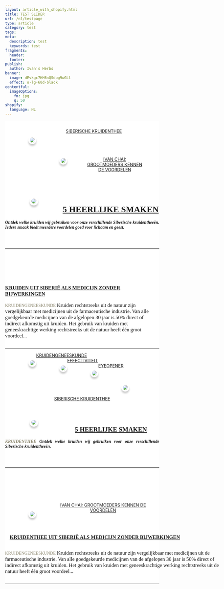```yaml
---
layout: article_with_shopify.html
title: TEST SLIDER
url: /nl/testpage
type: article
category: test
tags:
meta:
  description: test
  keywords: test
fragments:
  header:
  footer:
publish:
  author: Ivan's Herbs
banner:
  image: dEvkgc7HH6nQSdpg9wGLl
  effect: o-lg-60d-black
contentful:
  imageOptions:
    fm: jpg
    q: 50
shopify:
  language: NL
---
```




<!-- Start LEFT side Articles below Page Head -->
<div class="row">
    <div class="col-sm-3" style="background-color:WHITE;">
          <a href="/nl/assortiment/ivans-assortiment-kruidenthee-tubes/">
              <img style="float: left; padding:5px; border: 0px solid #fff;-moz-box-shadow: 0px 6px 5px #ccc;-webkit-box-shadow: 0px 6px 5px #ccc;box-shadow: 0px 6px 5px #ccc;-moz-border-radius:15px;-webkit-border-radius:15px;Border-radius:15px; margin-left:15%;margin-right:AUTO;margin-bottom:15px;margin-top:50px;" src="https://images.ctfassets.net/lyvtxhzy9zgr/2wOzYAJY52SwspFuooWAV5/8e809b647499fa1bb662d663f7324e64/kruidenthee_ivan_chai.jpg?w=1900&amp;w=280&amp;h=250&amp;fit=fill"></a>
                <div style="text-align:center; padding:25px">
                    <a href="/nl/assortiment/ivans-assortiment-kruidenthee-tubes/"></a>
                    <a href="/nl/assortiment/ivans-assortiment-kruidenthee-tubes/">SIBERISCHE KRUIDENTHEE</a>
                </div>
          <a href="/nl/artikel/ivanchai/grootmoeders-kennen-de-voordelen/">
              <img style="float: left; padding:5px; border: 0px solid #fff;-moz-box-shadow: 0px 6px 5px #ccc;-webkit-box-shadow: 0px 6px 5px #ccc;box-shadow: 0px 6px 5px #ccc;-moz-border-radius:15px;-webkit-border-radius:15px;Border-radius:15px; margin-left:15%;margin-right:60px;margin-bottom:15px;margin-top:50px;" src="https://images.ctfassets.net/lyvtxhzy9zgr/2vrE8NyGxDPnLOJ1pX0Bdy/8292e1d2ef8b74ef5deefbcbfe26faf0/grandma.png?w=280&amp;h=250&amp;fit=fill"></a>
                <div style="text-align:center; padding:10%">
                <a href="/nl/artikel/ivanchai/grootmoeders-kennen-de-voordelen/"></a>
                <a href="/nl/artikel/ivanchai/grootmoeders-kennen-de-voordelen/">IVAN CHAI: GROOTMOEDERS KENNEN DE VOORDELEN<a></div>
            </div>
              <div class="col-sm-6" style="background-color:WHITE;">
              <div class="col-md-12 aos-init aos-animate" data-aos="fade-zoom-in">
  <!-- End LEFT side Articles below Page Head -->
  <!-- Start CENTER Article below Page Head -->
  <img style="float: left; padding:6px; border: 0px solid #fff;-moz-box-shadow: 0px 6px 5px #ccc;-webkit-box-shadow: 0px 6px 5px #ccc;box-shadow: 0px 6px 5px #ccc;-moz-border-radius:190px;-webkit-border-radius:190px;Border-radius:190px; margin-left:80px;margin-right:80px;margin-bottom:30px;margin-top:30px;" src="https://images.ctfassets.net/lyvtxhzy9zgr/3JweT13EX2EwuunkJL6l4y/a4e5bbbf77f15b0f159cea9c374fba98/women-holding-tea.png?h=220">
            <div class="blog-details" style="padding-top: 25px; padding-bottom:75px">
                <div class="space-15"></div>
                    <h1 style="font-family:monad;margin-top:30px"><a href="/nl/assortiment/ivans-assortiment-kruidenthee/">5 HEERLIJKE SMAKEN</a></h1>
                        <div class="space-20"></div>
                        <h5 style="font-family:alegreya; margin-bottom:30px; text-align: justify;">Ontdek welke kruiden wij gebruiken voor onze verschillende Siberische kruidentheeën. Iedere smaak biedt meerdere voordelen goed voor lichaam en geest.</h5>
                        <div class="space-15"><a href="/nl/assortiment/ivans-assortiment-kruidenthee/" target="_blank" class="btn btn-primary shadow btn-colord btn-theme" style="font-family:monad; color:white">
                        <span>LEES MEER...</span></a><hr>
                        <div class="space-15">
                    </div>
                </div>
            </div>
        <div class="col">
            <h3 style="font-family:monad;margin-top:30px">
            <a href="/nl/artikel/kruidengeneeskunde/1-kruiden-uit-siberie-als-medicijn-zonder-bijwerkingen/">KRUIDEN UIT SIBERIË ALS MEDICIJN ZONDER BIJWERKINGEN</a></h3>
            </div>
                <div class="col"><span style="font-family:alegreya; margin-bottom:30px; color: #8f8a72">KRUIDENGENEESKUNDE </span>
                    <span style="font-family: alegreya; font-size:larger; text-align: justify;">Kruiden rechtstreeks uit de natuur zijn vergelijkbaar met medicijnen uit de farmaceutische industrie. Van alle goedgekeurde medicijnen van de afgelopen 30 jaar is 50% direct of indirect afkomstig uit kruiden. Het gebruik van kruiden met geneeskrachtige werking rechtstreeks uit de natuur heeft één groot voordeel...</span></div>
                    <div class="space-25"></div>
                    <a href="/nl/artikel/kruidengeneeskunde/1-kruiden-uit-siberie-als-medicijn-zonder-bijwerkingen/" target="_blank" class="btn btn-primary shadow btn-colord btn-theme" style="font-family:monad; color:white">
                        <span>LEES MEER...</span></a>
                            <div class="space-10"></div>
<!-- End CENTER Article below Page Head -->
<!-- Start RIGHT side Articles below Page Head -->
    <div class="space-15"><hr>
      <div class="col-sm-3" style="background-color:WHITE;">
        <div><a href="/nl/collectie-artikelen/kruidengeneeskunde/">
            <img src="https://images.ctfassets.net/lyvtxhzy9zgr/3Le11Z0jk9vTDMo8mcQzW0/9f52d0bc21cd7b5e29c7568b5449b285/ontdek-7-voordelen-4.png?w=280&amp;fit=fill" style="float: left; padding:5px; border: 0px solid #fff;-moz-box-shadow: 0px 6px 5px #ccc;-webkit-box-shadow: 0px 6px 5px #ccc;box-shadow: 0px 6px 5px #ccc;-moz-border-radius:15px;-webkit-border-radius:15px;Border-radius:15px; margin-left:15%; margin-right:auto; margin-top:20px; margin-bottom:20px"></a>
            <a href="/nl/collectie-artikelen/kruidengeneeskunde/">KRUIDENGENEESKUNDE</a></div><a href="/nl/collectie-artikelen/kruidengeneeskunde/">
            </a><a href="/nl/collectie-artikelen/kruidengeneeskunde/">
            <div>
            <img href="/nl/collectie-artikelen/effectiviteit/" src="https://images.ctfassets.net/lyvtxhzy9zgr/1YeCYk9IuosjGU7cFtuQW3/6152c89f4cfbc8665027ef11984e1d69/6.png?w=280&amp;fit=fill" style="float: left; padding:5px; border: 0px solid #fff;-moz-box-shadow: 0px 6px 5px #ccc;-webkit-box-shadow: 0px 6px 5px #ccc;box-shadow: 0px 6px 5px #ccc;-moz-border-radius:15px;-webkit-border-radius:15px;Border-radius:15px;margin-left:15%; margin-right:auto; margin-top:20px; margin-bottom:20px">
            <a href="/nl/collectie-artikelen/effectiviteit/">EFFECTIVITEIT</a>
            </div></a>
            <div>
            <a href="/nl/collectie-artikelen/eyeopener/">
            <img src="https://images.ctfassets.net/lyvtxhzy9zgr/75dEUbi4QxZUCypPS0Ldkz/19eec6e5837447eabcf2c90e6a07ed49/11.png?w=280&amp;fit=fill" style="float: left; padding:5px; border: 0px solid #fff;-moz-box-shadow: 0px 6px 5px #ccc;-webkit-box-shadow: 0px 6px 5px #ccc;box-shadow: 0px 6px 5px #ccc;-moz-border-radius:15px;-webkit-border-radius:15px;Border-radius:15px; margin-left:15%; margin-right:auto; margin-top:20px; margin-bottom:20px">
            <div>
            </div></a>
            <a href="/nl/collectie-artikelen/eyeopener/">EYEOPENER</a></div><div class="space-15"></div>
          </div>
      </div>
<!-- End RIGHT side Articles below Page Head -->





<section>
  <div class="row">
      <div style="text-align:center;" class="col-sm-3">
                  <a href="/nl/assortiment/ivans-assortiment-kruidenthee-tubes/">
              <img style="float: left; padding:5px; border: 0px solid #fff;-moz-box-shadow: 0px 6px 5px #ccc;-webkit-box-shadow: 0px 6px 5px #ccc;box-shadow: 0px 6px 5px #ccc;-moz-border-radius:15px;-webkit-border-radius:15px;Border-radius:15px; margin-left:15%;margin-right:15%;margin-bottom:15px;margin-top:50px;" src="https://images.ctfassets.net/lyvtxhzy9zgr/2wOzYAJY52SwspFuooWAV5/8e809b647499fa1bb662d663f7324e64/kruidenthee_ivan_chai.jpg?w=280&amp;h=250&amp;fit=fill"></a>
                <div style="text-align:center; padding:25px">
                    <a href="/nl/assortiment/ivans-assortiment-kruidenthee-tubes/"></a>
                    <a href="/nl/assortiment/ivans-assortiment-kruidenthee-tubes/">SIBERISCHE KRUIDENTHEE</a>
              </div>
        </div>
  <div style="text-align:center;" class="col-sm-6">
      <img style="float: left; padding:6px; border: 0px solid #fff;-moz-box-shadow: 0px 6px 5px #ccc;-webkit-box-shadow: 0px 6px 5px #ccc;box-shadow: 0px 6px 5px #ccc;-moz-border-radius:190px;-webkit-border-radius:190px;Border-radius:190px; margin-left:80px;margin-right:80px;margin-bottom:30px;margin-top:30px;" src="https://images.ctfassets.net/lyvtxhzy9zgr/3JweT13EX2EwuunkJL6l4y/a4e5bbbf77f15b0f159cea9c374fba98/women-holding-tea.png?h=220">
            <div class="blog-details" style="padding-top: 25px; padding-bottom:75px">
                <div class="space-15"></div>
                    <h1 style="font-family:monad;margin-top:30px"><a href="/nl/assortiment/ivans-assortiment-kruidenthee/">5 HEERLIJKE SMAKEN</a></h1>
                        <div class="space-20"></div>
                        <h5 style="font-family:alegreya; margin-bottom:30px; text-align: justify;"><span style="font-family:alegreya; margin-bottom:30px; color: #8f8a72">KRUIDENTHEE </span>Ontdek welke kruiden wij gebruiken voor onze verschillende Siberische kruidentheeën.</h5>
                        <div class="space-15"><a href="/nl/assortiment/ivans-assortiment-kruidenthee/" target="_blank" class="btn btn-primary shadow btn-colord btn-theme" style="font-family:monad; color:white">
                        <span>LEES MEER...</span></a><hr>
                        <div class="space-15">
                    </div>
                </div>
            </section>

<section>
<div class="row">
  <div style="text-align:center;" class="col-sm-3">
      <a href="/nl/artikel/ivanchai/grootmoeders-kennen-de-voordelen/">
              <img style="float: left; padding:5px; border: 0px solid #fff;-moz-box-shadow: 0px 6px 5px #ccc;-webkit-box-shadow: 0px 6px 5px #ccc;box-shadow: 0px 6px 5px #ccc;-moz-border-radius:15px;-webkit-border-radius:15px;Border-radius:15px; margin-left:15%;margin-right:60px;margin-bottom:15px;margin-top:50px;" src="https://images.ctfassets.net/lyvtxhzy9zgr/2vrE8NyGxDPnLOJ1pX0Bdy/8292e1d2ef8b74ef5deefbcbfe26faf0/grandma.png?w=280&amp;h=250&amp;fit=fill"></a>
                <div style="text-align:center; padding:25px">
                <a href="/nl/artikel/ivanchai/grootmoeders-kennen-de-voordelen/"></a>
                <a href="/nl/artikel/ivanchai/grootmoeders-kennen-de-voordelen/">IVAN CHAI: GROOTMOEDERS KENNEN DE VOORDELEN</a><a>
                </a></div><a>
            </a></div><a>
  </a><div style="text-align:center;" class="col-sm-6"><a>
            </a><h3 style="font-family:monad;margin-top:30px; text-align: left; padding:15px; width: 600px"><a></a><a href="/nl/artikel/kruidengeneeskunde/1-kruidenthee-uit-siberie-als-medicijn-zonder-bijwerkingen/">KRUIDENTHEE UIT SIBERIË ALS MEDICIJN ZONDER BIJWERKINGEN</a></h3>
                <div class="col" style="text-align:left; width: 700px"><span style="font-family:alegreya; margin-bottom:30px; color: #8f8a72">KRUIDENGENEESKUNDE </span>
                    <span style="font-family: alegreya; font-size:larger;">Kruiden rechtstreeks uit de natuur zijn vergelijkbaar met medicijnen uit de farmaceutische industrie. Van alle goedgekeurde medicijnen van de afgelopen 30 jaar is 50% direct of indirect afkomstig uit kruiden. Het gebruik van kruiden met geneeskrachtige werking rechtstreeks uit de natuur heeft één groot voordeel...</span></div>
                    <div class="space-25"></div>
                    <a href="/nl/artikel/kruidengeneeskunde/1-kruidenthee-uit-siberie-als-medicijn-zonder-bijwerkingen/" target="_blank" class="btn btn-primary shadow btn-colord btn-theme" style="font-family:monad; color:white">
                        <span>LEES MEER...</span></a>
                        <div class="space-10"></div><hr>
                    </div>
                </div>
          </section>

